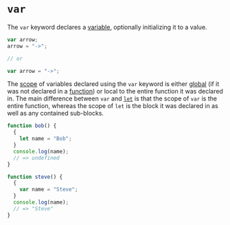 # `var`

The `var` keyword declares a [variable][concept-variable], optionally initializing it to a value.

```javascript
var arrow;
arrow = "->";

// or

var arrow = "->";
```

The [scope][concept-scope] of variables declared using the `var` keyword is either [global][concept-global-scope] (if it was not declared in a [function][keyword-function]) or local to the entire function it was declared in. The main difference between `var` and [`let`][keyword-let] is that the scope of `var` is the entire function, whereas the scope of `let` is the block it was declared in as well as any contained sub-blocks.

```javascript
function bob() {
  {
    let name = "Bob";
  }
  console.log(name);
  // => undefined
}
```

```javascript
function steve() {
  {
    var name = "Steve";
  }
  console.log(name);
  // => "Steve"
}
```

[keyword-function]: ./function.md
[keyword-let]: ./let.md
[concept-scope]: ../info/scope.md
[concept-global-scope]: ../info/scope.md#global-scope
[concept-variable]: ../../../../reference/concepts/variables.md
